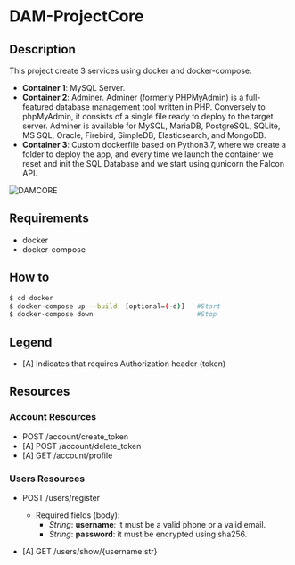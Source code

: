 # DAM-ProjectCore

## Description
This project create 3 services using docker and docker-compose.

- **Container 1**: MySQL Server. 
- **Container 2**: Adminer. Adminer (formerly PHPMyAdmin) is a full-featured database management tool written in PHP. Conversely to phpMyAdmin, it consists of a single file ready to deploy to the target server. Adminer is available for MySQL, MariaDB, PostgreSQL, SQLite, MS SQL, Oracle, Firebird, SimpleDB, Elasticsearch, and MongoDB.
- **Container 3**: Custom dockerfile based on Python3.7, where we create a folder to deploy the app, and every time we launch the container we reset and init the SQL Database and we start using gunicorn the Falcon API.

![DAMCORE](https://user-images.githubusercontent.com/61190134/75614085-4f4c0d80-5b35-11ea-9550-9f1d31de366b.png)

## Requirements

- docker
- docker-compose

## How to


```sh
$ cd docker
$ docker-compose up --build  [optional=(-d)]   #Start
$ docker-compose down                          #Stop
```

## Legend
- [A] Indicates that requires Authorization header (token)

## Resources

### Account Resources
- POST /account/create_token
- [A] POST /account/delete_token
- [A] GET /account/profile

### Users Resources
- POST /users/register
    - Required fields (body):
        - *String*: **username**: it must be a valid phone or a valid email.
        - *String*: **password**: it must be encrypted using sha256.
    

- [A] GET /users/show/{username:str}

